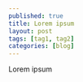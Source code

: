 ```yaml
---
published: true
title: Lorem ipsum
layout: post
tags: [tag1, tag2]
categories: [blog]
---
```

Lorem ipsum